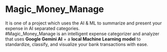 # Magic_Money_Manage<br>
It is one of a project which uses the AI &amp; ML to summarize and present your expense in AI separated categories.<br>
#Magic_Money_Manage is an intelligent expense categorizer and analyzer that uses **Google Gemini AI** + a **local Machine Learning model** to standardize, classify, and visualize your bank transactions with ease.<br>
